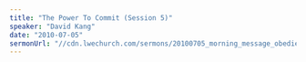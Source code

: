 ```yaml
---
title: "The Power To Commit (Session 5)"
speaker: "David Kang"
date: "2010-07-05"
sermonUrl: "//cdn.lwechurch.com/sermons/20100705_morning_message_obedience.mp3"
---
```

